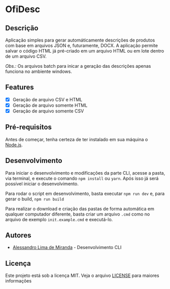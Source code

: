 # OfiDesc

## Descrição

Aplicação simples para gerar automáticamente descrições de produtos com base em arquivos JSON e, futuramente, DOCX. A aplicação permite salvar o código HTML já pré-criado em um arquivo HTML ou em lote dentro de um arquivo CSV.

*Obs.:* Os arquivos batch para inicar a geração das descrições apenas funciona no ambiente windows.

## Features

- [x] Geração de arquivo CSV e HTML
- [x] Geração de arquivo somente HTML
- [x] Geração de arquivo somente CSV

## Pré-requisitos

Antes de começar, tenha certeza de ter instalado em sua máquina o [Node.js](https://nodejs.org/en/).

## Desenvolvimento

Para iniciar o desenvolvimento e modificações da parte CLI, acesse a pasta, via terminal, e execute o comando `npm install` ou `yarn`. Após isso já será possível iniciar o desenvolvimento.

Para rodar o script em desenvolvimento, basta executar `npm run dev` e, para gerar o build, `npm run build`

Para realizar o download e criação das pastas de forma automática em qualquer computador diferente, basta criar um arquivo `.cmd` como no arquivo de exemplo `init.example.cmd` e executá-lo.

## Autores

- [Alessandro Lima de Miranda](https://github.com/Alessandro-Miranda) - Desenvolvimento CLI

## Licença

Este projeto está sob a licença MIT. Veja o arquivo [LICENSE](./LICENSE) para maiores informações